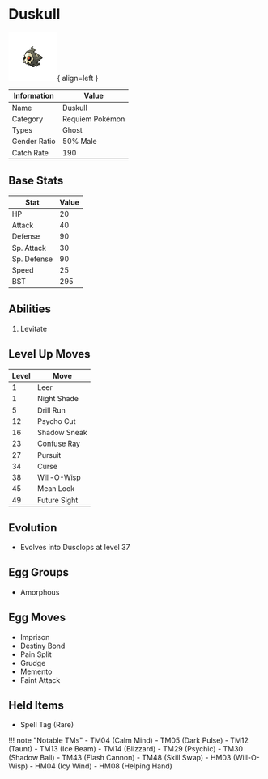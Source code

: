 # Duskull

![Duskull](../images/pokemon/355.png){ align=left }

| Information | Value |
|------------|--------|
| Name | Duskull |
| Category | Requiem Pokémon |
| Types | Ghost |
| Gender Ratio | 50% Male |
| Catch Rate | 190 |

## Base Stats

| Stat | Value |
|------|-------|
| HP | 20 |
| Attack | 40 |
| Defense | 90 |
| Sp. Attack | 30 |
| Sp. Defense | 90 |
| Speed | 25 |
| BST | 295 |

## Abilities
1. Levitate

## Level Up Moves
| Level | Move |
|-------|------|
| 1 | Leer |
| 1 | Night Shade |
| 5 | Drill Run |
| 12 | Psycho Cut |
| 16 | Shadow Sneak |
| 23 | Confuse Ray |
| 27 | Pursuit |
| 34 | Curse |
| 38 | Will-O-Wisp |
| 45 | Mean Look |
| 49 | Future Sight |

## Evolution
- Evolves into Dusclops at level 37

## Egg Groups
- Amorphous

## Egg Moves
- Imprison
- Destiny Bond
- Pain Split
- Grudge
- Memento
- Faint Attack

## Held Items
- Spell Tag (Rare)

!!! note "Notable TMs"
    - TM04 (Calm Mind)
    - TM05 (Dark Pulse)
    - TM12 (Taunt)
    - TM13 (Ice Beam)
    - TM14 (Blizzard)
    - TM29 (Psychic)
    - TM30 (Shadow Ball)
    - TM43 (Flash Cannon)
    - TM48 (Skill Swap)
    - HM03 (Will-O-Wisp)
    - HM04 (Icy Wind)
    - HM08 (Helping Hand)
